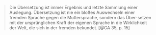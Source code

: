 > Die Übersetzung ist immer Ergebnis und letzte Sammlung einer Auslegung. Übersetzung ist nie ein bloßes Auswechseln einer fremden Sprache gegen die Muttersprache, sondern das Über-setzen mit der ursprünglichen Kraft der eigenen Sprache in die Wirklichkeit der Welt, die sich in der fremden bekundet. [@GA 35, p. 15]